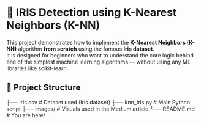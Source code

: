 # 🌸 IRIS Detection using K-Nearest Neighbors (K-NN)

This project demonstrates how to implement the **K-Nearest Neighbors (K-NN)** algorithm **from scratch** using the famous **Iris dataset**.  
It is designed for beginners who want to understand the core logic behind one of the simplest machine learning algorithms — without using any ML libraries like scikit-learn.

## 📁 Project Structure
├── iris.csv # Dataset used (Iris dataset) ├── knn_iris.py # Main Python script ├── images/ # Visuals used in the Medium article └── README.md # You are here!
